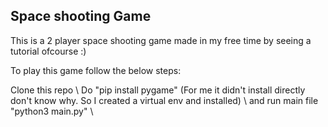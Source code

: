## Space shooting Game

This is a 2 player space shooting game made in my free time by seeing a tutorial ofcourse :)

To play this game follow the below steps:

Clone this repo \\
Do "pip install pygame" (For me it didn't install directly don't know why. So I created a virtual env and installed) \\
and run main file "python3 main.py" \\
